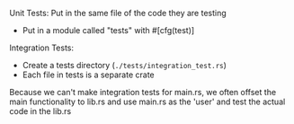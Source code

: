 Unit Tests: Put in the same file of the code they are testing
- Put in a module called "tests" with #[cfg(test)]

Integration Tests:
 - Create a tests directory (`./tests/integration_test.rs`)
 - Each file in tests is a separate crate


 Because we can't make integration tests for main.rs, we often offset the main functionality to lib.rs and use main.rs as the 'user' and test the actual code in the lib.rs
